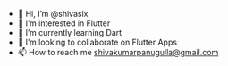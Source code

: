 - 👋 Hi, I’m @shivasix
- 👀 I’m interested in Flutter
- 🌱 I’m currently learning Dart
- 💞️ I’m looking to collaborate on Flutter Apps
- 📫 How to reach me shivakumarpanugulla@gmail.com

<!---
shivasix/shivasix is a ✨ special ✨ repository because its `README.md` (this file) appears on your GitHub profile.
You can click the Preview link to take a look at your changes.
--->

